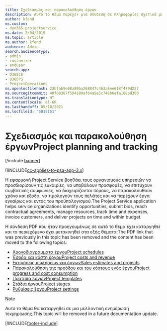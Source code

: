 ```yaml
---
title: Σχεδιασμός και παρακολούθηση έργων
description: Αυτό το θέμα παρέχει μια σύνδεση σε πληροφορίες σχετικά με το σχεδιασμό και την παρακολούθηση στο Project Service Automation.
author: kfend
ms.custom:
- dyn365-projectservice
ms.date: 2/04/2019
ms.topic: article
ms.author: kfend
audience: Admin
search.audienceType:
- admin
- customizer
- enduser
search.app:
- D365CE
- D365PS
- ProjectOperations
ms.openlocfilehash: 23bfab9e68a89ba268847c463a8ee618f479d227
ms.sourcegitcommit: 40f68387f594180af64a5e5c748b6efa188bd300
ms.translationtype: HT
ms.contentlocale: el-GR
ms.lasthandoff: 05/10/2021
ms.locfileid: "6015151"
---
```

# <a name="project-planning-and-tracking"></a><span data-ttu-id="6acbc-103">Σχεδιασμός και παρακολούθηση έργων</span><span class="sxs-lookup"><span data-stu-id="6acbc-103">Project planning and tracking</span></span>

[!include [banner](../../includes/psa-now-project-operations.md)]

[!INCLUDE[cc-applies-to-psa-app-3.x](../../includes/cc-applies-to-psa-app-3x.md)]

<span data-ttu-id="6acbc-104">Η εφαρμογή Project Service βοηθάει τους οργανισμούς υπηρεσιών να προσδιορίσουν τις ευκαιρίες, να υποβάλουν προσφορές, να επιτύχουν συμβατικές συμφωνίες, να διαχειρίζονται πόρους, να παρακολουθούν χρόνο και έξοδα, να τιμολογούν τους πελάτες και να παρέχουν έργα εγκαίρως και εντός του προϋπολογισμού.</span><span class="sxs-lookup"><span data-stu-id="6acbc-104">The Project Service application helps service organizations identify opportunities, submit bids, reach contractual agreements, manage resources, track time and expenses, invoice customers, and deliver projects on time and within budget.</span></span> 

<span data-ttu-id="6acbc-105">Η σύνδεση PDF που ήταν προηγουμένως σε αυτό το θέμα έχει καταργηθεί και το περιεχόμενο έχει μετακινηθεί στα εξής θέματα:</span><span class="sxs-lookup"><span data-stu-id="6acbc-105">The PDF link that was previously in this topic has been removed and the content has been moved to the following topics:</span></span>

- [<span data-ttu-id="6acbc-106">Χρονοδιαγράμματα έργου</span><span class="sxs-lookup"><span data-stu-id="6acbc-106">Project schedules</span></span>](../project-creating.md)
- [<span data-ttu-id="6acbc-107">Έσοδα και κόστη έργου</span><span class="sxs-lookup"><span data-stu-id="6acbc-107">Project costs and revenue</span></span>](../project-estimating.md)
- [<span data-ttu-id="6acbc-108">Εκτιμήσεις πωλήσεων και έργων</span><span class="sxs-lookup"><span data-stu-id="6acbc-108">Sales estimates and projects</span></span>](../project-leveraging.md)
- [<span data-ttu-id="6acbc-109">Παρακολούθηση της προόδου και του κόστους ενός έργου</span><span class="sxs-lookup"><span data-stu-id="6acbc-109">Project progress and cost consumption</span></span>](../project-tracking.md)
- [<span data-ttu-id="6acbc-110">Πρότυπα έργων</span><span class="sxs-lookup"><span data-stu-id="6acbc-110">Project templates</span></span>](../project-templates.md)
- [<span data-ttu-id="6acbc-111">Στάδια έργου</span><span class="sxs-lookup"><span data-stu-id="6acbc-111">Project stages</span></span>](../project-stages.md)
- [<span data-ttu-id="6acbc-112">Ρυθμίσεις έργου</span><span class="sxs-lookup"><span data-stu-id="6acbc-112">Project settings</span></span>](../project-settings.md)

> [!NOTE]
> <span data-ttu-id="6acbc-113">Αυτό το θέμα θα καταργηθεί σε μια μελλοντική ενημέρωση τεκμηρίωσης.</span><span class="sxs-lookup"><span data-stu-id="6acbc-113">This topic will be removed in a future documentation update.</span></span> 


[!INCLUDE[footer-include](../../includes/footer-banner.md)]